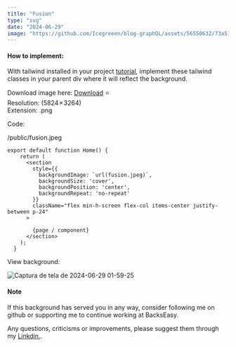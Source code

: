 ```yaml
---
title: "Fusion"
type: "svg"
date: "2024-06-29"
image: "https://github.com/Icegreeen/blog-graphQL/assets/56550632/73a51b52-0ada-42a1-8d91-8e93c0230c0b"
---
```

#### How to implement:

With tailwind installed in your project [tutorial](https://backseasy.com/blog/install-tailwind-nextjs), implement these tailwind classes in your parent div where it will reflect the background.

Download image here: [Download](https://drive.google.com/file/d/1LI6gE6C5PfJ4KaHm7cB77wWy3FQkdKUx/view?usp=sharing) ⭐ <br>
Resolution: (5824 × 3264) <br>
Extension: .png

Code:

/public/fusion.jpeg

```
export default function Home() {
	return (
	  <section
		style={{
		  backgroundImage: `url(fusion.jpeg)`,
		  backgroundSize: 'cover', 
		  backgroundPosition: 'center',
		  backgroundRepeat: 'no-repeat' 
		}}
		className="flex min-h-screen flex-col items-center justify-between p-24"
	  >
		
        {page / component}
	  </section>
	);
  }

```

View background:

![Captura de tela de 2024-06-29 01-59-25](https://github.com/Icegreeen/blog-graphQL/assets/56550632/da62c742-8a14-43ed-8352-67fd215e7c47)

#### Note

If this background has served you in any way, consider following me on github or supporting me to continue working at BacksEasy.

Any questions, criticisms or improvements, please suggest them through my [Linkdin.](https://www.linkedin.com/in/flavioaquila/).